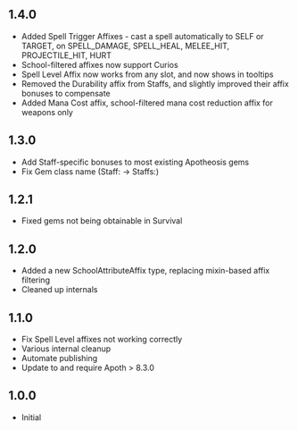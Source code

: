 ## 1.4.0
- Added Spell Trigger Affixes - cast a spell automatically to SELF or TARGET, on SPELL_DAMAGE, SPELL_HEAL, MELEE_HIT, PROJECTILE_HIT, HURT
- School-filtered affixes now support Curios
- Spell Level Affix now works from any slot, and now shows in tooltips
- Removed the Durability affix from Staffs, and slightly improved their affix bonuses to compensate
- Added Mana Cost affix, school-filtered mana cost reduction affix for weapons only

## 1.3.0
- Add Staff-specific bonuses to most existing Apotheosis gems
- Fix Gem class name (Staff: -> Staffs:)

## 1.2.1
- Fixed gems not being obtainable in Survival

## 1.2.0
- Added a new SchoolAttributeAffix type, replacing mixin-based affix filtering
- Cleaned up internals

## 1.1.0
- Fix Spell Level affixes not working correctly
- Various internal cleanup
- Automate publishing
- Update to and require Apoth > 8.3.0

## 1.0.0
- Initial